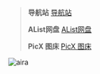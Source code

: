 > **导航站**  [导航站](https://boliguide.cn/) 
>
> **AList网盘**  [AList网盘](https://alist.boliguide.cn/) 
>
> **PicX 图床**  [PicX 图床](https://picx.boliguide.cn/#/upload) 

![aira](https://cdn.jsdelivr.net/gh/bolishitoumingde/hexo_img@main/_aria.jpg)
